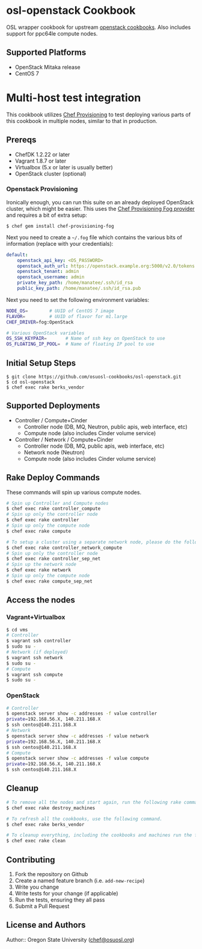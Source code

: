 # osl-openstack Cookbook

OSL wrapper cookbook for upstream [openstack cookbooks](https://wiki.openstack.org/wiki/Chef). Also includes support for
ppc64le compute nodes.

## Supported Platforms

- OpenStack Mitaka release
- CentOS 7

# Multi-host test integration

This cookbook utilizes [Chef Provisioning](https://github.com/chef/chef-provisioning) to test deploying various parts of
this cookbook in multiple nodes, similar to that in production.

## Prereqs

- ChefDK 1.2.22 or later
- Vagrant 1.8.7 or later
- Virtualbox (5.x or later is usually better)
- OpenStack cluster (optional)

### Openstack Provisioning

Ironically enough, you can run this suite on an already deployed OpenStack cluster, which might be easier. This uses the
[Chef Provisioning Fog provider](https://github.com/chef/chef-provisioning-fog) and requires a bit of extra setup:

``` console
$ chef gem install chef-provisioning-fog
```

Next you need to create a ``~/.fog`` file which contains the various bits of information (replace with your
credentials):

``` yaml
default:
    openstack_api_key: <OS_PASSWORD>
    openstack_auth_url: https://openstack.example.org:5000/v2.0/tokens
    openstack_tenant: admin
    openstack_username: admin
    private_key_path: /home/manatee/.ssh/id_rsa
    public_key_path: /home/manatee/.ssh/id_rsa.pub
```

Next you need to set the following environment variables:

``` bash
NODE_OS=        # UUID of CentOS 7 image
FLAVOR=         # UUID of flavor for m1.large
CHEF_DRIVER=fog:OpenStack

# Various OpenStack variables
OS_SSH_KEYPAIR=       # Name of ssh key on OpenStack to use
OS_FLOATING_IP_POOL=  # Name of floating IP pool to use
```

## Initial Setup Steps

``` console
$ git clone https://github.com/osuosl-cookbooks/osl-openstack.git
$ cd osl-openstack
$ chef exec rake berks_vendor
```

## Supported Deployments

- Controller / Compute+Cinder
  - Controller node (DB, MQ, Neutron, public apis, web interface, etc)
  - Compute node (also includes Cinder volume service)
- Controller / Network / Compute+Cinder
  - Controller node (DB, MQ, public apis, web interface, etc)
  - Network node (Neutron)
  - Compute node (also includes Cinder volume service)

## Rake Deploy Commands

These commands will spin up various compute nodes.

``` bash
# Spin up Controller and Compute nodes
$ chef exec rake controller_compute
# Spin up only the controller node
$ chef exec rake controller
# Spin up only the compute node
$ chef exec rake compute

# To setup a cluster using a separate network node, please do the following instead
$ chef exec rake controller_network_compute
# Spin up only the controller node
$ chef exec rake controller_sep_net
# Spin up the network node
$ chef exec rake network
# Spin up only the compute node
$ chef exec rake compute_sep_net

```

## Access the nodes

### Vagrant+Virtualbox

``` bash
$ cd vms
# Controller
$ vagrant ssh controller
$ sudo su -
# Network (if deployed)
$ vagrant ssh network
$ sudo su -
# Compute
$ vagrant ssh compute
$ sudo su -
```

### OpenStack

``` bash
# Controller
$ openstack server show -c addresses -f value controller
private=192.168.56.X, 140.211.168.X
$ ssh centos@140.211.168.X
# Network
$ openstack server show -c addresses -f value network
private=192.168.56.X, 140.211.168.X
$ ssh centos@140.211.168.X
# Compute
$ openstack server show -c addresses -f value compute
private=192.168.56.X, 140.211.168.X
$ ssh centos@140.211.168.X
```

## Cleanup

``` bash
# To remove all the nodes and start again, run the following rake command.
$ chef exec rake destroy_machines

# To refresh all the cookbooks, use the following command.
$ chef exec rake berks_vendor

# To cleanup everything, including the cookbooks and machines run the following command.
$ chef exec rake clean
```

## Contributing

1. Fork the repository on Github
2. Create a named feature branch (i.e. `add-new-recipe`)
3. Write you change
4. Write tests for your change (if applicable)
5. Run the tests, ensuring they all pass
6. Submit a Pull Request

## License and Authors

Author:: Oregon State University (<chef@osuosl.org>)
